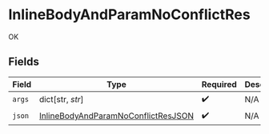# InlineBodyAndParamNoConflictRes

OK


## Fields

| Field                                                                                                 | Type                                                                                                  | Required                                                                                              | Description                                                                                           |
| ----------------------------------------------------------------------------------------------------- | ----------------------------------------------------------------------------------------------------- | ----------------------------------------------------------------------------------------------------- | ----------------------------------------------------------------------------------------------------- |
| `args`                                                                                                | dict[str, *str*]                                                                                      | :heavy_check_mark:                                                                                    | N/A                                                                                                   |
| `json`                                                                                                | [InlineBodyAndParamNoConflictResJSON](../../models/operations/inlinebodyandparamnoconflictresjson.md) | :heavy_check_mark:                                                                                    | N/A                                                                                                   |